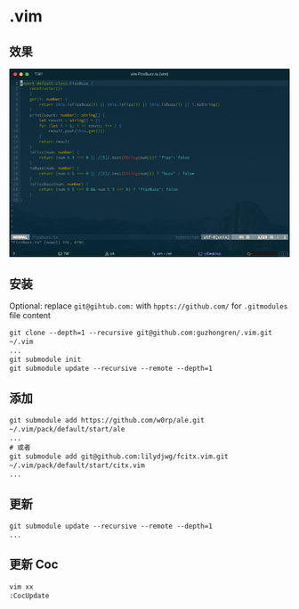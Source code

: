 
# .vim

## 效果

![vim](./vim.png)

## 安装
Optional: replace `git@gihtub.com:` with `hppts://github.com/` for `.gitmodules` file content
```shell
git clone --depth=1 --recursive git@github.com:guzhongren/.vim.git ~/.vim
...
git submodule init
git submodule update --recursive --remote --depth=1
```

## 添加

```shell
git submodule add https://github.com/w0rp/ale.git ~/.vim/pack/default/start/ale
...
# 或者
git submodule add git@github.com:lilydjwg/fcitx.vim.git ~/.vim/pack/default/start/citx.vim
...
```

## 更新

```shell
git submodule update --recursive --remote --depth=1
...
```

## 更新 Coc

```shell
vim xx
:CocUpdate
```

